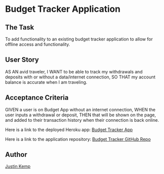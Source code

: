 # Budget Tracker Application

## The Task

To add functionality to an existing budget tracker application to allow for offline access and functionality.

## User Story

AS AN avid traveler, I WANT to be able to track my withdrawals and deposits with or without a data/internet connection, SO THAT my account balance is accurate when I am traveling.

## Acceptance Criteria

GIVEN a user is on Budget App without an internet connection, WHEN the user inputs a withdrawal or deposit, THEN that will be shown on the page, and added to their transaction history when their connection is back online.

Here is a link to the deployed Heroku app: [Budget Tracker App](https://budget-tracker-app2000.herokuapp.com/)


Here is a link to the application repository: [Budget Tracker GitHub Repo](https://github.com/justinkemp10/budget-tracker)

## Author

[Justin Kemp](https://github.com/justinkemp10)